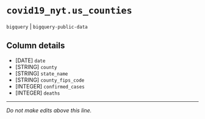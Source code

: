 # `covid19_nyt.us_counties`
`bigquery` | `bigquery-public-data`

## Column details
* [DATE]      `date`
* [STRING]    `county`
* [STRING]    `state_name`
* [STRING]    `county_fips_code`
* [INTEGER]   `confirmed_cases`
* [INTEGER]   `deaths`

-------------------------------------------------------------------------------
*Do not make edits above this line.*
